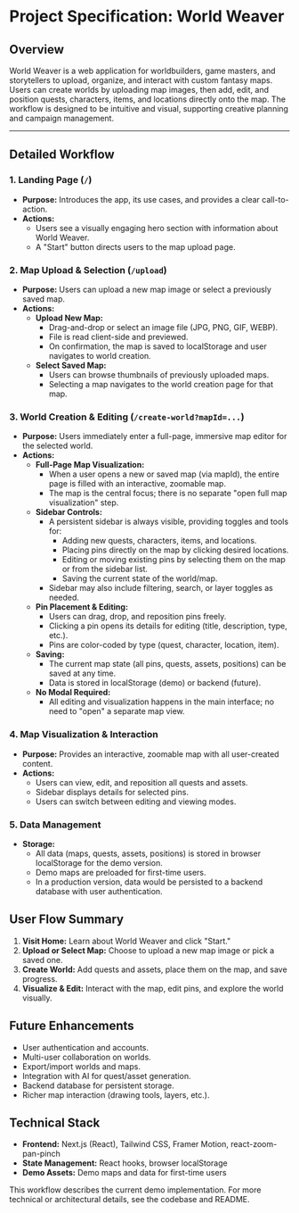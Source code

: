 # Project Specification: World Weaver

## Overview
World Weaver is a web application for worldbuilders, game masters, and storytellers to upload, organize, and interact with custom fantasy maps. Users can create worlds by uploading map images, then add, edit, and position quests, characters, items, and locations directly onto the map. The workflow is designed to be intuitive and visual, supporting creative planning and campaign management.

---

## Detailed Workflow

### 1. Landing Page (`/`)
- **Purpose:** Introduces the app, its use cases, and provides a clear call-to-action.
- **Actions:**
  - Users see a visually engaging hero section with information about World Weaver.
  - A "Start" button directs users to the map upload page.

### 2. Map Upload & Selection (`/upload`)
- **Purpose:** Users can upload a new map image or select a previously saved map.
- **Actions:**
  - **Upload New Map:**
    - Drag-and-drop or select an image file (JPG, PNG, GIF, WEBP).
    - File is read client-side and previewed.
    - On confirmation, the map is saved to localStorage and user navigates to world creation.
  - **Select Saved Map:**
    - Users can browse thumbnails of previously uploaded maps.
    - Selecting a map navigates to the world creation page for that map.

### 3. World Creation & Editing (`/create-world?mapId=...`)
- **Purpose:** Users immediately enter a full-page, immersive map editor for the selected world.
- **Actions:**
  - **Full-Page Map Visualization:**
    - When a user opens a new or saved map (via mapId), the entire page is filled with an interactive, zoomable map.
    - The map is the central focus; there is no separate "open full map visualization" step.
  - **Sidebar Controls:**
    - A persistent sidebar is always visible, providing toggles and tools for:
      - Adding new quests, characters, items, and locations.
      - Placing pins directly on the map by clicking desired locations.
      - Editing or moving existing pins by selecting them on the map or from the sidebar list.
      - Saving the current state of the world/map.
    - Sidebar may also include filtering, search, or layer toggles as needed.
  - **Pin Placement & Editing:**
    - Users can drag, drop, and reposition pins freely.
    - Clicking a pin opens its details for editing (title, description, type, etc.).
    - Pins are color-coded by type (quest, character, location, item).
  - **Saving:**
    - The current map state (all pins, quests, assets, positions) can be saved at any time.
    - Data is stored in localStorage (demo) or backend (future).
  - **No Modal Required:**
    - All editing and visualization happens in the main interface; no need to "open" a separate map view.

### 4. Map Visualization & Interaction
- **Purpose:** Provides an interactive, zoomable map with all user-created content.
- **Actions:**
  - Users can view, edit, and reposition all quests and assets.
  - Sidebar displays details for selected pins.
  - Users can switch between editing and viewing modes.

### 5. Data Management
- **Storage:**
  - All data (maps, quests, assets, positions) is stored in browser localStorage for the demo version.
  - Demo maps are preloaded for first-time users.
  - In a production version, data would be persisted to a backend database with user authentication.

## User Flow Summary
1. **Visit Home:** Learn about World Weaver and click "Start."
2. **Upload or Select Map:** Choose to upload a new map image or pick a saved one.
3. **Create World:** Add quests and assets, place them on the map, and save progress.
4. **Visualize & Edit:** Interact with the map, edit pins, and explore the world visually.

## Future Enhancements
- User authentication and accounts.
- Multi-user collaboration on worlds.
- Export/import worlds and maps.
- Integration with AI for quest/asset generation.
- Backend database for persistent storage.
- Richer map interaction (drawing tools, layers, etc.).

## Technical Stack
- **Frontend:** Next.js (React), Tailwind CSS, Framer Motion, react-zoom-pan-pinch
- **State Management:** React hooks, browser localStorage
- **Demo Assets:** Demo maps and data for first-time users

This workflow describes the current demo implementation. For more technical or architectural details, see the codebase and README.